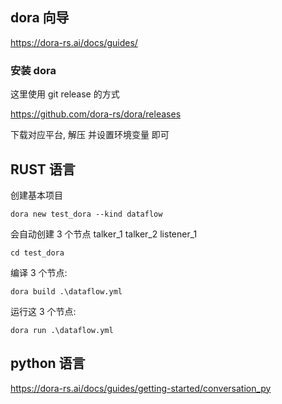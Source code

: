 ## dora 向导

https://dora-rs.ai/docs/guides/

### 安装 dora

这里使用 git release 的方式

https://github.com/dora-rs/dora/releases

下载对应平台, 解压 并设置环境变量 即可

## RUST 语言

创建基本项目

    dora new test_dora --kind dataflow

会自动创建 3 个节点 talker_1 talker_2 listener_1

    cd test_dora

编译 3 个节点:

    dora build .\dataflow.yml

运行这 3 个节点:

    dora run .\dataflow.yml

## python 语言

https://dora-rs.ai/docs/guides/getting-started/conversation_py
